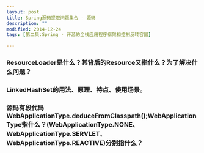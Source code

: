 ```yaml
---
layout: post
title: Spring源码提取问题集合 - 源码
description: ""
modified: 2014-12-24
tags: [第二集:Spring - 开源的全栈应用程序框架和控制反转容器]

---
```


### ResourceLoader是什么？其背后的Resource又指什么？为了解决什么问题？

### LinkedHashSet的用法、原理、特点、使用场景。

### 源码有段代码WebApplicationType.deduceFromClasspath();WebApplicationType指什么？(WebApplicationType.NONE、WebApplicationType.SERVLET、WebApplicationType.REACTIVE)分别指什么？







